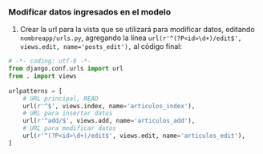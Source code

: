 ### Modificar datos ingresados en el modelo

1. Crear la url para la vista que se utilizará para modificar datos, editando `nombreapp/urls.py`,
agregando la línea `url(r'^(?P<id>\d+)/edit$', views.edit, name='posts_edit'),` al código final:
```python
# -*- coding: utf-8 -*-
from django.conf.urls import url
from . import views
 
urlpatterns = [
    # URL principal, READ
    url(r'^$', views.index, name='articulos_index'),
    # URL para insertar datos
    url(r'^add/$', views.add, name='articulos_add'),
    # URL para modificar datos
    url(r'^(?P<id>\d+)/edit$', views.edit, name='articulos_edit'),
]
```